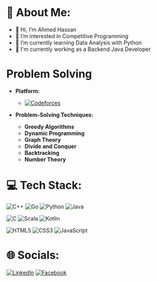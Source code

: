 # 💫 About Me:
- 👋 Hi, I’m Ahmed Hassan
- 💞️ I’m interested in Competitive Programming
- 🌱 I’m currently learning Data Analysis with Python
- 🌱 I'm currently working as a Backend Java Developer

# Problem Solving

- **Platform:**
  - [![Codeforces](https://img.shields.io/badge/Codeforces-1F8ACB?style=for-the-badge&logo=codeforces&logoColor=white)](https://codeforces.com/profile/_.AhmedHassan._)

- **Problem-Solving Techniques:**
  - **Greedy Algorithms**
  - **Dynamic Programming**
  - **Graph Theory**
  - **Divide and Conquer**
  - **Backtracking**
  - **Number Theory**

# 💻 Tech Stack:

![C++](https://img.shields.io/badge/-C%2B%2B-00599C?style=for-the-badge&logo=c%2B%2B&logoColor=white)
![Go](https://img.shields.io/badge/-Go-00ADD8?style=for-the-badge&logo=go&logoColor=white)
![Python](https://img.shields.io/badge/-Python-3776AB?style=for-the-badge&logo=python&logoColor=white)
![Java](https://img.shields.io/badge/-Java-007396?style=for-the-badge&logo=java&logoColor=white)

![C](https://img.shields.io/badge/-C-A8B9CC?style=for-the-badge&logo=c&logoColor=white)
![Scala](https://img.shields.io/badge/-Scala-DC322F?style=for-the-badge&logo=scala&logoColor=white)
![Kotlin](https://img.shields.io/badge/-Kotlin-7F52FF?style=for-the-badge&logo=kotlin&logoColor=white)

![HTML5](https://img.shields.io/badge/-HTML5-E34F26?style=for-the-badge&logo=html5&logoColor=white)
![CSS3](https://img.shields.io/badge/-CSS3-1572B6?style=for-the-badge&logo=css3&logoColor=white)
![JavaScript](https://img.shields.io/badge/-JavaScript-F7DF1E?style=for-the-badge&logo=javascript&logoColor=black)

# 🌐 Socials:
[![LinkedIn](https://img.shields.io/badge/LinkedIn-0A66C2?style=for-the-badge&logo=linkedin&logoColor=white)](https://www.linkedin.com/in/ahmedd-hassann)
[![Facebook](https://img.shields.io/badge/Facebook-1877F2?style=for-the-badge&logo=facebook&logoColor=white)](https://www.facebook.com/AhmedddHassann)
